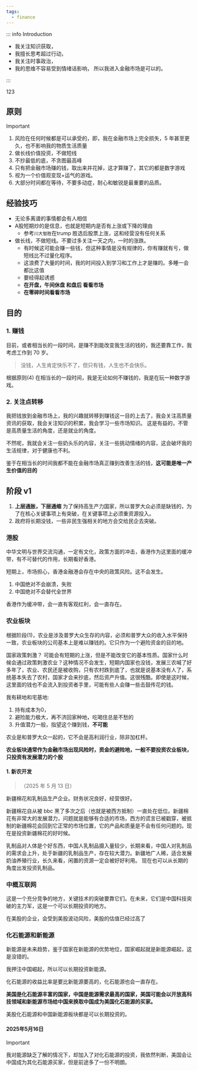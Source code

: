 ```yaml
---
tags:
  - finance
---
```


::: info Introduction

- 我关注知识获取，
- 我擅长思考超过行动，
- 我关注时事政治，
- 我的思维不容易受到情绪话影响，
  所以我进入金融市场是可以的。

:::

123
## 原则
> [!IMPORTANT]
> 1. 风险在任何时候都是可以承受的，即，我在金融市场上完全损失，5 年甚至更久，也不影响我的物质生活质量
> 2. 做长线价值投资，不做短线
> 3. 不抄最低的底，不贪图最高峰 
> 4. 只有把金融市场赚的钱，取出来并花掉，这才算赚了，其它的都是数字游戏
> 5. 视为一个价值观变现+运气的游戏。
> 6. 大部分时间都在等待，不要多动症，耐心和敏锐是最重要的品质。

## 经验技巧

- 无论多离谱的事情都会有人相信
- A股短期炒的是信息，也就是短期内是否有上涨或下降的理由
    - 参考`川大智胜`在trump 胜选后股票上涨，这和经营没有任何关系
- 做长线，不做短线。不要过多关注一天之内，一时的涨跌。
  - 有时候这可能会赚一些钱，但这种事情是没有规律的，你有赚就有亏，做短线比不过量化程序。
  - 这浪费了大量的时间，我的时间投入到学习和工作上才是赚的。多睡一会都比这值
  - 要经得起诱惑
  - **在开盘，午间休盘 和盘后 看看市场**
  - **在零碎时间看看市场**

## 目的

### 1. 赚钱

目前，或者相当长的一段时间，是赚不到能改变我生活的钱的，我还要靠工作，我考虑工作到 70 岁。

> 没钱，人生肯定快乐不了，但只有钱，人生也不会快乐。

根据原则(4) 在相当长的一段时间，我是无论如何不赚钱的，我是在玩一种数字游戏。

### 2. 关注点转移

我把钱放到金融市场上，我的兴趣就转移到赚钱这一目的上去了，我会关注高质量资讯的获取，我会关注知识的积累，我会学习一些市场知识。
这是有益的，不管是高质量生活的角度，还是就业的角度。

不然呢，我就会关注一些奶头乐的内容，关注一些挑动情绪的内容，这会破坏我的生活规律，对于健康也不利。

鉴于在相当长的时间我都不能在金融市场真正赚到改善生活的钱，**这可能是唯一产生价值的目的**

## 阶段 v1

1. **上层通胀，下层通缩** 为了保持高生产力国家，所以普罗大众必须是缺钱的，为了在核心关键事项上有突破，在关键事项上必须重资源投入。
2. 政府将长期没钱，一些非民生强相关的地方会交给民企去突破。

### 港股

中华文明与世界交流沟通，一定有文化，政策方面的冲击，香港作为这里面的缓冲带，有不可替代的作用，长期看好香港。

短期上，市场担心，香港金融港会存在中央的政策风险。这不会发生。

1. 中国绝对不会崩溃，失败
2. 中国绝对不会替代全世界

香港作为缓冲带，会一直有客观红利，会一直存在。

### 农业板块

根据阶段(1)，农业是涉及普罗大众生存的内容，必须和普罗大众的收入水平保持一致，农业板块的公司基本上是难以赚钱的。它只作为一个避险资金的目的地。

国家政策刺激？ 可能会有短期的上涨，但是不能改变它的基本性质。国家什么时候会通过政策刺激农业？这种情况不会发生，短期内国家也没钱，发展三农喊了好多年了，农业、农民还是被收购，只有农村跌到底了，也就是说基本没有人了，系统基本失去了农村，国家才会来抄底，然后资产升值。这很残酷。即使是这时候，这里面的钱也不会流入到投资者手里，可能有些人会赚一些击鼓传花的钱。

我有耕地和宅基地:
1. 持有成本为0，
2. 避险能力极大，再不济回家种地，吃喝住总是不愁的
3. 升值潜力一般，指望这个赚到钱，**不可能**

农业是和普罗大众一起的，它不会是高利润行业，除非加杠杆。

**农业板块通常作为金融市场出现风险时，资金的避险地，一般不要投资农业板块，只投资有发展潜力的个股**

#### 1. 新农开发

>（2025 年 5 月 13 日）

新疆棉花和乳制品生产企业。财务状况良好，经营很好。

新疆棉花自从被 bbc 黑了多次之后（也就是被西方抵制）一直处在低位。新疆棉花有非常大的发展潜力，问题就是能够有合适的市场，西方的谎言已被戳穿，被抵制的新疆棉花会回到它正常的市场位置，它的产品和质量是不会有任何问题的。现在是投资新疆棉花的好时候。

乳制品对人体是个好东西，中国人乳制品摄入量较少，长期来看，中国人对乳制品的需求会上升，处于新疆的乳制品生产，存在较大潜力。新疆地广人稀，适合发展奶油养殖行业，长久来看，闲置的资源一定会被好好利用。
现在也可以从长期的角度出发投资乳制品。


### 中概互联网

这是一个充分竞争的地方，关键技术的突破要靠它们。在未来，它们是中国科技突破的主力军，这是一个可以长期投资的地方。

在美股的企业，会受到美股波动风险，美股的估值已经过高了

### 化石能源和新能源

新能源是未来趋势，鉴于国家在新能源的优势地位，国家崛起就是新能源崛起，这是没错的。

我押注中国崛起，所以可以长期投资新能源。

化石能源的收益比率是要比新能源要高的，化石能源也会一直存在。

**美国是化石能源丰富的国家，中国是能源需求最高的国家，美国可能会以开放高科技领域和新能源市场给中国来换取中国成为美国化石能源的买家。**

美股化石能源和中国新能源板块都是可以长期投资的。

#### 2025年5月16日

> [!IMPORTANT]
> 我对能源缺乏了解的情况下，却加入了对化石能源的投资，我依然判断，美国会让中国成为其化石能源买家，但是前途多了一份不明朗。
> 
